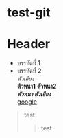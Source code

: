 # test-git

# Header
* บรรทัดที่ 1
* บรรทัดที่ 2  
*ตัวเอียง*  
**ตัวหนา1** __ตัวหนา2__  
*__ตัวหนา ตัวเอียง__*  
[google](http://google.com)  
>test
>>test  


